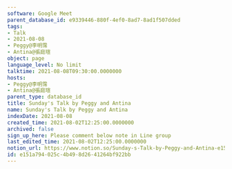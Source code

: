 ```yaml
---
software: Google Meet
parent_database_id: e9339446-880f-4ef0-8ad7-8ad1f507dded
tags:
- Talk
- 2021-08-08
- Peggy@李明霈
- Antina@張庭瑄
object: page
language_level: No limit
talktime: 2021-08-08T09:30:00.0000000
hosts:
- Peggy@李明霈
- Antina@張庭瑄
parent_type: database_id
title: Sunday's Talk by Peggy and Antina
name: Sunday's Talk by Peggy and Antina
indexDate: 2021-08-08
created_time: 2021-08-02T12:25:00.0000000
archived: false
sign_up_here: Please comment below note in Line group
last_edited_time: 2021-08-02T12:25:00.0000000
notion_url: https://www.notion.so/Sunday-s-Talk-by-Peggy-and-Antina-e151a794025c4b498d2641264bf922bb
id: e151a794-025c-4b49-8d26-41264bf922bb
---
```







